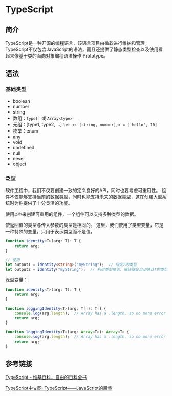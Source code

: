 # TypeScript

## 简介

TypeScript是一种开源的编程语言，该语言项目由微软进行维护和管理。TypeScript不仅包含JavaScript的语法，而且还提供了静态类型检查以及使用看起来像基于类的面向对象编程语法操作 Prototype。



## 语法

### 基础类型

- boolean
- number
- string
- 数组：`type[]` 或 `Array<type>`
- 元组：[type1, type2, ...]
  `let x: [string, number];x = ['hello', 10]`
- 枚举：enum
- any
- void
- undefined
- null
- never
- object

### 泛型

软件工程中，我们不仅要创建一致的定义良好的API，同时也要考虑可重用性。 组件不仅能够支持当前的数据类型，同时也能支持未来的数据类型，这在创建大型系统时为你提供了十分灵活的功能。

使用`泛型`来创建可重用的组件，一个组件可以支持多种类型的数据。

使返回值的类型与传入参数的类型是相同的。 这里，我们使用了类型变量，它是一种特殊的变量，只用于表示类型而不是值。

```ts
function identity<T>(arg: T): T {
    return arg;
}

// 使用
let output1 = identity<string>("myString");  // 指定T的类型
let output2 = identity("myString");  // 利用类型推论，编译器会自动确认T的类型
```

泛型变量：

```ts
function identity<T>(arg: T): T {
    return arg;
}

function loggingIdentity<T>(arg: T[]): T[] {
    console.log(arg.length);  // Array has a .length, so no more error
    return arg;
}

function loggingIdentity<T>(arg: Array<T>): Array<T> {
    console.log(arg.length);  // Array has a .length, so no more error
    return arg;
}
```



## 参考链接

[TypeScript - 维基百科，自由的百科全书](https://zh.wikipedia.org/zh-hans/TypeScript)

[TypeScript中文网· TypeScript——JavaScript的超集](http://www.tslang.cn/)

